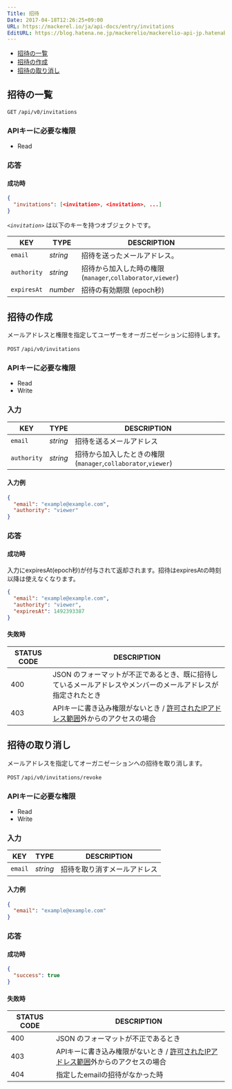 ```yaml
---
Title: 招待
Date: 2017-04-18T12:26:25+09:00
URL: https://mackerel.io/ja/api-docs/entry/invitations
EditURL: https://blog.hatena.ne.jp/mackerelio/mackerelio-api-jp.hatenablog.mackerel.io/atom/entry/10328749687237775981
---
```


<ul class="internal-nav">
  <li><a href="#list">招待の一覧</a></li>
  <li><a href="#create">招待の作成</a></li>
  <li><a href="#revoke">招待の取り消し</a></li>
</ul>

<h2 id="list">招待の一覧</h2>

<p class="type-get">
  <code>GET</code>
  <code>/api/v0/invitations</code>
</p>

### APIキーに必要な権限

<ul class="api-key">
  <li class="label-read">Read</li>
</ul>

### 応答

#### 成功時

```json
{
  "invitations": [<invitation>, <invitation>, ...]
}
```

<i>`<invitation>`</i> は以下のキーを持つオブジェクトです。

| KEY         | TYPE     | DESCRIPTION                                                 |
| --------    | ------   | -----------                                                 |
| `email`     | *string* | 招待を送ったメールアドレス。                                |
| `authority` | *string* | 招待から加入した時の権限(`manager`,`collaborator`,`viewer`) |
| `expiresAt` | *number* | 招待の有効期限 (epoch秒)                                    |


<h2 id="create">招待の作成</h2>

メールアドレスと権限を指定してユーザーをオーガニゼーションに招待します。

<p class="type-post">
  <code>POST</code>
  <code>/api/v0/invitations</code>
</p>

### APIキーに必要な権限

<ul class="api-key">
  <li class="label-read">Read</li>
  <li class="label-write">Write</li>
</ul>

### 入力

| KEY             | TYPE            | DESCRIPTION                                                    |
| ------------    | --------------- | -------------------------------------------------------------- |
| `email`         | *string*          | 招待を送るメールアドレス                                       |
| `authority`     | *string*          | 招待から加入したときの権限 (`manager`,`collaborator`,`viewer`) |

#### 入力例
```json
{
  "email": "example@example.com",
  "authority": "viewer"
}
```

### 応答

#### 成功時

入力にexpiresAt(epoch秒)が付与されて返却されます。招待はexpiresAtの時刻以降は使えなくなります。

```json
{
  "email": "example@example.com",
  "authority": "viewer",
  "expiresAt": 1492393387
}
```

#### 失敗時

<table class="default api-error-table">
  <thead>
    <tr>
      <th class="status-code">STATUS CODE</th>
      <th class="description">DESCRIPTION</th>
    </tr>
  </thead>
  <tbody>
    <tr>
      <td>400</td>
      <td>JSON のフォーマットが不正であるとき、既に招待しているメールアドレスやメンバーのメールアドレスが指定されたとき</td>
    </tr>
    <tr>
      <td>403</td>
      <td>APIキーに書き込み権限がないとき / <a href="https://mackerel.io/ja/docs/entry/faq/organization/ip-restriction" target="_blank">許可されたIPアドレス範囲</a>外からのアクセスの場合</td>
    </tr>
  </tbody>
</table>

<h2 id="revoke">招待の取り消し</h2>

メールアドレスを指定してオーガニゼーションへの招待を取り消します。

<p class="type-post">
  <code>POST</code>
  <code>/api/v0/invitations/revoke</code>
</p>

### APIキーに必要な権限

<ul class="api-key">
  <li class="label-read">Read</li>
  <li class="label-write">Write</li>
</ul>

### 入力

| KEY             | TYPE            | DESCRIPTION                                                    |
| ------------    | --------------- | -------------------------------------------------------------- |
| `email`         | *string*        | 招待を取り消すメールアドレス                                   |

#### 入力例

```json
{
  "email": "example@example.com"
}
```

### 応答

#### 成功時

```json
{
  "success": true
}
```

#### 失敗時

<table class="default api-error-table">
  <thead>
    <tr>
      <th class="status-code">STATUS CODE</th>
      <th class="description">DESCRIPTION</th>
    </tr>
  </thead>
  <tbody>
    <tr>
      <td>400</td>
      <td>JSON のフォーマットが不正であるとき</td>
    </tr>
    <tr>
      <td>403</td>
      <td>APIキーに書き込み権限がないとき / <a href="https://mackerel.io/ja/docs/entry/faq/organization/ip-restriction" target="_blank">許可されたIPアドレス範囲</a>外からのアクセスの場合</td>
    </tr>
    <tr>
      <td>404</td>
      <td>指定したemailの招待がなかった時</td>
    </tr>
  </tbody>
</table>
